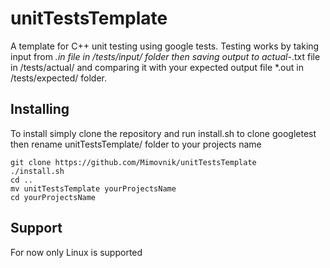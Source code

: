 # unitTestsTemplate
A template for C++ unit testing using google tests.
Testing works by taking input from *.in file in /tests/input/ folder
then saving output to actual-*.txt file in /tests/actual/
and comparing it with your expected output file *.out in /tests/expected/ folder.
## Installing
To install simply clone the repository and run install.sh to clone googletest
then rename unitTestsTemplate/ folder to your projects name
```
git clone https://github.com/Mimovnik/unitTestsTemplate
./install.sh
cd ..
mv unitTestsTemplate yourProjectsName
cd yourProjectsName
```
## Support
For now only Linux is supported
